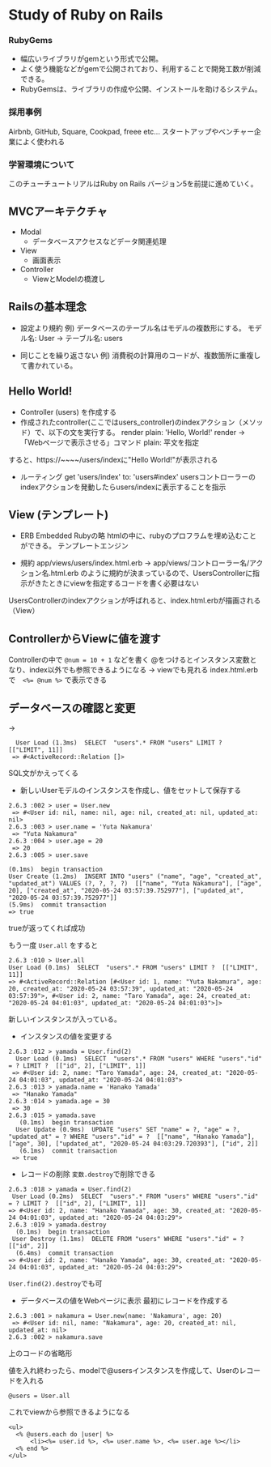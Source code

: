 # Study of Ruby on Rails

### RubyGems
- 幅広いライブラリがgemという形式で公開。
- よく使う機能などがgemで公開されており、利用することで開発工数が削減できる。
- RubyGemsは、ライブラリの作成や公開、インストールを助けるシステム。

### 採用事例
Airbnb, GitHub, Square, Cookpad, freee etc...
スタートアップやベンチャー企業によく使われる

### 学習環境について
このチューチュートリアルはRuby on Rails バージョン5を前提に進めていく。

## MVCアーキテクチャ
- Modal
    - データベースアクセスなどデータ関連処理
- View
    - 画面表示
- Controller
    - ViewとModelの橋渡し

## Railsの基本理念
- 設定より規約
例) データベースのテーブル名はモデルの複数形にする。
モデル名: User -> テーブル名: users

- 同じことを繰り返さない
例) 消費税の計算用のコードが、複数箇所に重複して書かれている。

## Hello World!
- Controller (users) を作成する
- 作成されたcontroller(ここではusers_controller)のindexアクション（メソッド）で、以下の文を実行する。
render plain: 'Hello, World!'
render -> 「Webページで表示させる」コマンド
plain: 平文を指定

すると、https://~~~~/users/indexに"Hello World!"が表示される

- ルーティング
get 'users/index' to: 'users#index'
usersコントローラーのindexアクションを発動したらusers/indexに表示することを指示

## View (テンプレート)
- ERB
Embedded Rubyの略
htmlの中に、rubyのプロフラムを埋め込むことができる。
テンプレートエンジン

- 規約
app/views/users/index.html.erb
->
app/views/コントローラー名/アクション名.html.erb
のように規約が決まっているので、UsersControllerに指示がきたときにviewを指定するコードを書く必要はない

UsersControllerのindexアクションが呼ばれると、index.html.erbが描画される（View）

## ControllerからViewに値を渡す
Controllerの中で `@num = 10 + 1` などを書く
@をつけるとインスタンス変数となり、index以外でも参照できるようになる -> viewでも見れる
index.html.erbで　`<%= @num %>` で表示できる

## データベースの確認と変更
->
```
  User Load (1.3ms)  SELECT  "users".* FROM "users" LIMIT ?  [["LIMIT", 11]]
 => #<ActiveRecord::Relation []> 
 ```
 SQL文がかえってくる

 - 新しいUserモデルのインスタンスを作成し、値をセットして保存する
```
2.6.3 :002 > user = User.new
 => #<User id: nil, name: nil, age: nil, created_at: nil, updated_at: nil> 
2.6.3 :003 > user.name = 'Yuta Nakamura'
 => "Yuta Nakamura" 
2.6.3 :004 > user.age = 20
 => 20 
2.6.3 :005 > user.save
```

```
(0.1ms)  begin transaction
User Create (1.2ms)  INSERT INTO "users" ("name", "age", "created_at", "updated_at") VALUES (?, ?, ?, ?)  [["name", "Yuta Nakamura"], ["age", 20], ["created_at", "2020-05-24 03:57:39.752977"], ["updated_at", "2020-05-24 03:57:39.752977"]]
(5.9ms)  commit transaction
=> true 
```
trueが返ってくれば成功

もう一度 `User.all` をすると
```
2.6.3 :010 > User.all
User Load (0.1ms)  SELECT  "users".* FROM "users" LIMIT ?  [["LIMIT", 11]]
=> #<ActiveRecord::Relation [#<User id: 1, name: "Yuta Nakamura", age: 20, created_at: "2020-05-24 03:57:39", updated_at: "2020-05-24 03:57:39">, #<User id: 2, name: "Taro Yamada", age: 24, created_at: "2020-05-24 04:01:03", updated_at: "2020-05-24 04:01:03">]> 
 ```
新しいインスタンスが入っている。

- インスタンスの値を変更する
```
2.6.3 :012 > yamada = User.find(2)
  User Load (0.1ms)  SELECT  "users".* FROM "users" WHERE "users"."id" = ? LIMIT ?  [["id", 2], ["LIMIT", 1]]
 => #<User id: 2, name: "Taro Yamada", age: 24, created_at: "2020-05-24 04:01:03", updated_at: "2020-05-24 04:01:03"> 
2.6.3 :013 > yamada.name = 'Hanako Yamada'
 => "Hanako Yamada" 
2.6.3 :014 > yamada.age = 30
 => 30 
2.6.3 :015 > yamada.save
   (0.1ms)  begin transaction
  User Update (0.9ms)  UPDATE "users" SET "name" = ?, "age" = ?, "updated_at" = ? WHERE "users"."id" = ?  [["name", "Hanako Yamada"], ["age", 30], ["updated_at", "2020-05-24 04:03:29.720393"], ["id", 2]]
   (6.1ms)  commit transaction
 => true 
 ```

 - レコードの削除
 `変数.destroy`で削除できる
 ```
 2.6.3 :018 > yamada = User.find(2)
  User Load (0.2ms)  SELECT  "users".* FROM "users" WHERE "users"."id" = ? LIMIT ?  [["id", 2], ["LIMIT", 1]]
 => #<User id: 2, name: "Hanako Yamada", age: 30, created_at: "2020-05-24 04:01:03", updated_at: "2020-05-24 04:03:29"> 
2.6.3 :019 > yamada.destroy
   (0.1ms)  begin transaction
  User Destroy (1.1ms)  DELETE FROM "users" WHERE "users"."id" = ?  [["id", 2]]
   (6.4ms)  commit transaction
 => #<User id: 2, name: "Hanako Yamada", age: 30, created_at: "2020-05-24 04:01:03", updated_at: "2020-05-24 04:03:29"> 
 ```

`User.find(2).destroy`でも可

- データベースの値をWebページに表示
最初にレコードを作成する
```
2.6.3 :001 > nakamura = User.new(name: 'Nakamura', age: 20)                 
 => #<User id: nil, name: "Nakamura", age: 20, created_at: nil, updated_at: nil> 
2.6.3 :002 > nakamura.save
```
上のコードの省略形

値を入れ終わったら、modelで@usersインスタンスを作成して、Userのレコードを入れる

`@users = User.all`

これでviewから参照できるようになる

```
<ul>
  <% @users.each do |user| %>
      <li><%= user.id %>, <%= user.name %>, <%= user.age %></li>
  <% end %>
</ul>
```
